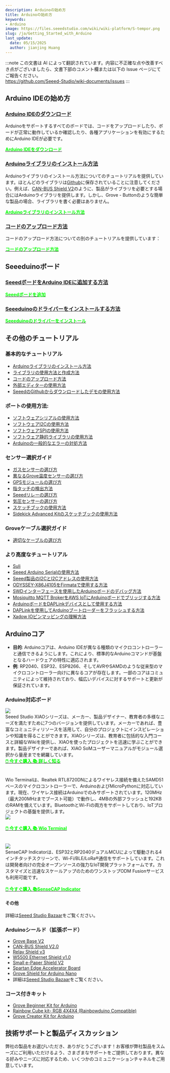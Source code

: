 ```yaml
---
description: Arduinoの始め方
title: Arduinoの始め方
keywords:
- Arduino
image: https://files.seeedstudio.com/wiki/wiki-platform/S-tempor.png
slug: /ja/Getting_Started_with_Arduino
last_update:
  date: 05/15/2025
  author: jianjing Huang
---
```

:::note
この文書は AI によって翻訳されています。内容に不正確な点や改善すべき点がございましたら、文書下部のコメント欄または以下の Issue ページにてご報告ください。  
https://github.com/Seeed-Studio/wiki-documents/issues
:::

<!-- ---
name: Arduinoの始め方
category: チュートリアル
oldwikiname:  Arduinoの始め方
prodimagename:
--- -->
## Arduino IDEの始め方

### [Arduino IDEのダウンロード](https://www.arduino.cc/en/software)

Arduinoをサポートするすべてのボードでは、コードをアップロードしたり、ボードが正常に動作しているか確認したり、各種アプリケーションを有効にするためにArduino IDEが必要です。

<div class="download_arduino_container" style={{textAlign: 'center'}}>
    <a class="download_arduino_item" href="https://www.arduino.cc/en/software"><strong><span><font color={'FFFFFF'} size={"4"}>Arduino IDEをダウンロード</font></span></strong>
    </a>
</div>

### [Arduinoライブラリのインストール方法](https://wiki.seeedstudio.com/How_to_install_Arduino_Library)

Arduinoライブラリのインストール方法についてのチュートリアルを提供しています。ほとんどのライブラリは[Github](https://github.com/Seeed-Studio)に保存されていることに注意してください。例えば、[CAN-BUS Shield V2](https://github.com/Seeed-Studio/Seeed_Arduino_CAN)のように、製品がライブラリを必要とする場合にはArduinoライブラリを提供します。しかし、Grove - Buttonのような簡単な製品の場合、ライブラリを書く必要はありません。

<div class="download_arduino_container" style={{textAlign: 'center'}}>
    <a class="download_arduino_item" href="https://wiki.seeedstudio.com/How_to_install_Arduino_Library/"><strong><span><font color={'FFFFFF'} size={"4"}>Arduinoライブラリのインストール方法</font></span></strong>
    </a>
</div>

### [コードのアップロード方法](https://wiki.seeedstudio.com/Upload_Code/)

コードのアップロード方法についての別のチュートリアルを提供しています：

<div class="download_arduino_container" style={{textAlign: 'center'}}>
    <a class="download_arduino_item" href="https://wiki.seeedstudio.com/How_to_install_Arduino_Library/"><strong><span><font color={'FFFFFF'} size={"4"}>コードのアップロード方法</font></span></strong>
    </a>
</div>

## Seeeduinoボード

### [SeeedボードをArduino IDEに追加する方法](https://wiki.seeedstudio.com/Seeed_Arduino_Boards/)

<div class="download_arduino_container" style={{textAlign: 'center'}}>
    <a class="download_arduino_item" href="https://wiki.seeedstudio.com/Seeed_Arduino_Boards/"><strong><span><font color={'FFFFFF'} size={"4"}>Seeedボードを追加</font></span></strong>
    </a>
</div>

### [Seeeduinoのドライバーをインストールする方法](https://wiki.seeedstudio.com/Driver_for_Seeeduino)

<div class="download_arduino_container" style={{textAlign: 'center'}}>
    <a class="download_arduino_item" href="https://wiki.seeedstudio.com/Driver_for_Seeeduino"><strong><span><font color={'FFFFFF'} size={"4"}>Seeeduinoのドライバーをインストール</font></span></strong>
    </a>
</div>

## その他のチュートリアル


### 基本的なチュートリアル

- [Arduinoライブラリのインストール方法](https://wiki.seeedstudio.com/How_to_install_Arduino_Library)
- [ライブラリの使用方法と作成方法](https://wiki.seeedstudio.com/How_to_use_and_write_a_library)
- [コードのアップロード方法](https://wiki.seeedstudio.com/Upload_Code)
- [外部エディターの使用方法](https://wiki.seeedstudio.com/Use_External_Editor)
- [SeeedのGithubからダウンロードしたデモの使用方法](https://wiki.seeedstudio.com/Guide_to_use_demos_downloaded_from_Seeed-s_Github)

### ポートの使用方法:

- [ソフトウェアシリアルの使用方法](https://wiki.seeedstudio.com/Software-Serial)
- [ソフトウェアI2Cの使用方法](https://wiki.seeedstudio.com/Arduino_Software_I2C_user_guide)
- [ソフトウェアSPIの使用方法](https://wiki.seeedstudio.com/Software-SPI)
- [ソフトウェア静的ライブラリの使用方法](https://wiki.seeedstudio.com/Software-Static-Library)
- [Arduinoの一般的なエラーの対処方法](https://wiki.seeedstudio.com/Arduino_Common_Error)

### センサー選択ガイド

- [ガスセンサーの選び方](https://wiki.seeedstudio.com/How-to-Choose-A-Gas-Sensor)
- [異なるGrove温度センサーの選び方](https://wiki.seeedstudio.com/A_Comparison_of_Different_Grove_Temperature_Sensors)
- [GPSモジュールの選び方](https://wiki.seeedstudio.com/GPS-Modules-Selection-Guide)
- [指タッチの検出方法](https://wiki.seeedstudio.com/How_to_detect_finger_touch)
- [Seeedリレーの選び方](https://wiki.seeedstudio.com/Seeed_Relay_Page)
- [気圧センサーの選び方](https://wiki.seeedstudio.com/Barometer-Selection-Guide)
- [スケッチブックの使用方法](https://wiki.seeedstudio.com/How_To_Use_Sketchbook)
- [Sidekick Advanced Kitのスケッチブックの使用方法](https://wiki.seeedstudio.com/Sketchbook_of_Sidekick_Advanced_Kit)

### Groveケーブル選択ガイド

- [適切なケーブルの選び方](https://wiki.seeedstudio.com/How_To_Choose_The_Right_Cable)

### より高度なチュートリアル

- [Suli](https://wiki.seeedstudio.com/Suli)
- [Seeed Arduino Serialの使用方法](https://wiki.seeedstudio.com/Seeed_Arduino_Serial)
- [Seeed製品のI2CとI2Cアドレスの使用方法](https://wiki.seeedstudio.com/I2C_And_I2C_Address_of_Seeed_Product)
- [ODYSSEY-X86J4105をFirmataで使用する方法](https://wiki.seeedstudio.com/ODYSSEY-X86J4105-Firmata)
- [SWDインターフェースを使用したArduinoボードのデバッグ方法](https://wiki.seeedstudio.com/Software-SWD)
- [Mosiquitto MQTT BrokerをAWS IoTにArduinoボードでブリッジする方法](https://wiki.seeedstudio.com/Arduino-AWS-IOT-Bridge)
- [ArduinoボードをDAPLinkデバイスとして使用する方法](https://wiki.seeedstudio.com/Arduino-DAPLink)
- [DAPLinkを使用してArduinoブートローダーをフラッシュする方法](https://wiki.seeedstudio.com/Flashing-Arduino-Bootloader-DAPLink)
- [Xadow IOピンマッピングの理解方法](https://wiki.seeedstudio.com/Xadow_IO_pin_mapping)

## Arduinoコア

- **目的**: Arduinoコアは、Arduino IDEが異なる種類のマイクロコントローラーと通信できるようにします。これにより、標準的なArduinoコマンドが基盤となるハードウェアの特性に適応されます。
- **例**: RP2040、ESP32、ESP8266、そしてAVRやSAMDのような従来型のマイクロコントローラー向けに異なるコアが存在します。一部のコアはコミュニティによって維持されており、幅広いデバイスに対するサポートと更新が保証されています。

### Arduino対応ボード

<div class="all_container">
    <div class="xiao_topic_page_pic">
        <img src="https://files.seeedstudio.com/wiki/xiao_topicpage/main.png" style={{width:1000, height:'auto'}}/>
    </div>
    <div class="xiao_topic_page_font1">
        <font size={"2.1"}>Seeed Studio XIAOシリーズは、メーカー、製品デザイナー、教育者の多様なニーズを満たすために7つのバージョンを提供しています。メーカーであれば、豊富なコミュニティリソースを活用して、自分のプロジェクトにインスピレーションや知識を得ることができます。XIAOシリーズは、教育者に包括的な入門コースと詳細なWikiを提供し、XIAOを使ったプロジェクトを迅速に学ぶことができます。製品デザイナーであれば、XIAO SoMユーザーマニュアルがモジュール選択から量産までを網羅しています。<br /> </font>
    </div>
</div>

<div class="get_one_now_container" style={{textAlign: 'center'}}>
    <a class="get_one_now_item" href="https://www.seeedstudio.com/catalogsearch/result/?q=xiao"><strong><span><font color={'FFFFFF'} size={"4"}> 🖱️ 今すぐ購入 </font></span></strong></a>
    <a class="get_one_now_item" href="https://wiki.seeedstudio.com/SeeedStudio_XIAO_Series_Introduction/"><strong><span><font color={'FFFFFF'} size={"4"}>📚 詳しく知る</font></span></strong></a>
</div>

<br />

<br />

<div class="all_container">
    <div class="xiao_topic_page_font1">
        <font size={"2.1"}>Wio Terminalは、Realtek RTL8720DNによるワイヤレス接続を備えたSAMD51ベースのマイクロコントローラーで、ArduinoおよびMicroPythonに対応しています。現在、ワイヤレス接続はArduinoでのみサポートされています。120MHz（最大200MHzまでブースト可能）で動作し、4MBの外部フラッシュと192KBのRAMを備えています。BluetoothとWi-Fiの両方をサポートしており、IoTプロジェクトの基盤を提供します。<br /> </font>
    </div>
        <div class="xiao_topic_page_pic">
        <img src="https://files.seeedstudio.com/wiki/Wio-Terminal/img/Wio-Terminal-Wiki.jpg" style={{width:1000, height:'auto'}}/>
    </div>
</div>

<br />

<div class="get_one_now_container" style={{textAlign: 'center'}}>
    <a class="get_one_now_item" href="https://www.seeedstudio.com/Wio-Terminal-p-4509.html"><strong><span><font color={'FFFFFF'} size={"4"}> 🖱️ 今すぐ購入 </font></span></strong></a>
    <a class="get_one_now_item" href="https://wiki.seeedstudio.com/Wio-Terminal-Getting-Started/"><strong><span><font color={'FFFFFF'} size={"4"}>📚 Wio Terminal</font></span></strong></a>
</div>

<br />
<br />

<div class="all_container">
    <div class="xiao_topic_page_pic">
        <img src="https://files.seeedstudio.com/wiki/SenseCAP/SenseCAP_Indicator/SenseCAP_Indicator_1.png" style={{width:1000, height:'auto'}}/>
    </div>
    <div class="xiao_topic_page_font1">
        <font size={"2.1"}>SenseCAP Indicatorは、ESP32とRP2040デュアルMCUによって駆動される4インチタッチスクリーンで、Wi-Fi/BLE/LoRa®通信をサポートしています。これは開発者向けの完全オープンソースの強力なIoT開発プラットフォームです。カスタマイズと迅速なスケールアップのためのワンストップODM Fusionサービスも利用可能です。<br /> </font>
    </div>
</div>

<br />

<div class="get_one_now_container" style={{textAlign: 'center'}}>
    <a class="get_one_now_item" href="https://www.seeedstudio.com/SenseCAP-Indicator-D1-p-5643.html"><strong><span><font color={'FFFFFF'} size={"4"}> 🖱️ 今すぐ購入 </font></span></strong></a>
    <a class="get_one_now_item" href="https://wiki.seeedstudio.com/Develop_with_SenseCAP_Indicator/"><strong><span><font color={'FFFFFF'} size={"4"}>📚SenseCAP Indicator</font></span></strong></a>
</div>

#### その他

詳細は[Seeed Studio Bazaar](https://www.seeedstudio.com/catalogsearch/result/?q=arduino)をご覧ください。

### Arduinoシールド（拡張ボード）

- [Grove Base V2](https://wiki.seeedstudio.com/Base_Shield_V2/)
- [CAN-BUS Shield V2.0](https://wiki.seeedstudio.com/CAN-BUS_Shield_V2.0/)
- [Relay Shield v3](https://wiki.seeedstudio.com/Relay_Shield_v3/)
- [W5500 Ethernet Shield v1.0](https://wiki.seeedstudio.com/W5500_Ethernet_Shield_v1.0/)
- [Small e-Paper Shield V2](https://wiki.seeedstudio.com/Small_e-Paper_Shield_V2/)
- [Spartan Edge Accelerator Board](https://wiki.seeedstudio.com/Spartan-Edge-Accelerator-Board/)
- [Grove Shield for Arduino Nano](https://wiki.seeedstudio.com/Grove_Shield_for_Arduino_Nano/)
- 詳細は[Seeed Studio Bazaar](https://www.seeedstudio.com/catalogsearch/result/?q=arduino%20shields)をご覧ください。

### コース付きキット

- [Grove Beginner Kit for Arduino](https://wiki.seeedstudio.com/Grove-Beginner-Kit-For-Arduino/)
- [Rainbow Cube kit- RGB 4X4X4 (Rainbowduino Compatible)](https://wiki.seeedstudio.com/Rainbow_Cube_kit_RGB_4_4_4_Rainbowduino_Compatible/)
- [Grove Creator Kit for Arduino](https://wiki.seeedstudio.com/Grove-Creator-Kit-1/)

## 技術サポートと製品ディスカッション

弊社の製品をお選びいただき、ありがとうございます！お客様が弊社製品をスムーズにご利用いただけるよう、さまざまなサポートをご提供しております。異なる好みやニーズに対応するため、いくつかのコミュニケーションチャネルをご用意しています。

<div class="button_tech_support_container">
<a href="https://forum.seeedstudio.com/" class="button_forum"></a> 
<a href="https://www.seeedstudio.com/contacts" class="button_email"></a>
</div>

<div class="button_tech_support_container">
<a href="https://discord.gg/eWkprNDMU7" class="button_discord"></a> 
<a href="https://github.com/Seeed-Studio/wiki-documents/discussions/69" class="button_discussion"></a>
</div>